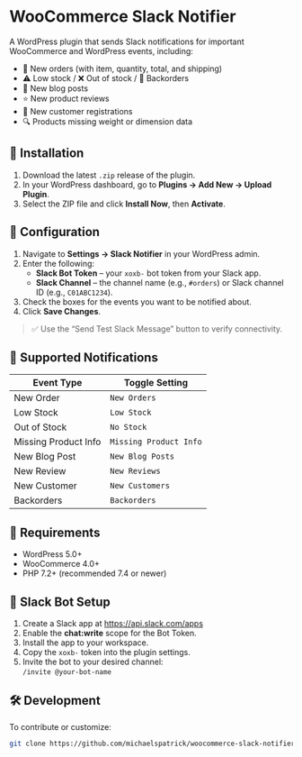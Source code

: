 # WooCommerce Slack Notifier

A WordPress plugin that sends Slack notifications for important WooCommerce and WordPress events, including:

- 🛒 New orders (with item, quantity, total, and shipping)
- ⚠️ Low stock / ❌ Out of stock / 🔁 Backorders
- 📝 New blog posts
- ⭐ New product reviews
- 👤 New customer registrations
- 🔍 Products missing weight or dimension data

## 🚀 Installation

1. Download the latest `.zip` release of the plugin.
2. In your WordPress dashboard, go to **Plugins → Add New → Upload Plugin**.
3. Select the ZIP file and click **Install Now**, then **Activate**.

## 🔧 Configuration

1. Navigate to **Settings → Slack Notifier** in your WordPress admin.
2. Enter the following:
   - **Slack Bot Token** – your `xoxb-` bot token from your Slack app.
   - **Slack Channel** – the channel name (e.g., `#orders`) or Slack channel ID (e.g., `C01ABC1234`).
3. Check the boxes for the events you want to be notified about.
4. Click **Save Changes**.

> ✅ Use the “Send Test Slack Message” button to verify connectivity.

## 🧠 Supported Notifications

| Event Type          | Toggle Setting             |
|---------------------|----------------------------|
| New Order           | `New Orders`               |
| Low Stock           | `Low Stock`                |
| Out of Stock        | `No Stock`                 |
| Missing Product Info| `Missing Product Info`     |
| New Blog Post       | `New Blog Posts`           |
| New Review          | `New Reviews`              |
| New Customer        | `New Customers`            |
| Backorders          | `Backorders`               |

## 🧪 Requirements

- WordPress 5.0+
- WooCommerce 4.0+
- PHP 7.2+ (recommended 7.4 or newer)

## 💬 Slack Bot Setup

1. Create a Slack app at https://api.slack.com/apps
2. Enable the **chat:write** scope for the Bot Token.
3. Install the app to your workspace.
4. Copy the `xoxb-` token into the plugin settings.
5. Invite the bot to your desired channel:  
   `/invite @your-bot-name`

## 🛠️ Development

To contribute or customize:

```bash
git clone https://github.com/michaelspatrick/woocommerce-slack-notifier.git
